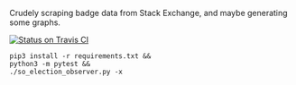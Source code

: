 Crudely scraping badge data from Stack Exchange, and maybe generating some graphs.

[![Status on Travis CI](https://travis-ci.org/jeremybanks/badge-scraper.svg)](https://travis-ci.org/jeremybanks/badge-scraper.svg)

    pip3 install -r requirements.txt &&
    python3 -m pytest &&
    ./so_election_observer.py -x
